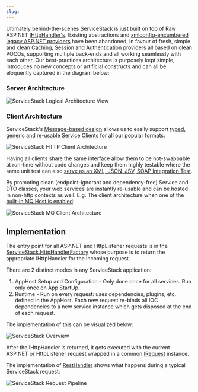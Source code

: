 ```yaml
---
slug: 
---
```

Ultimately behind-the-scenes ServiceStack is just built on top of Raw ASP.NET [IHttpHandler's](http://msdn.microsoft.com/en-us/library/system.web.ihttphandler.aspx). Existing abstractions and [xmlconfig-encumbered legacy ASP.NET providers](http://mono.servicestack.net/mvc-powerpack/) have been abandoned, in favour of fresh, simple and clean [Caching](?id=Caching), [Session](?id=Sessions) and [Authentication](?id=Authentication-and-authorization) providers all based on clean POCOs, supporting multiple back-ends and all working seamlessly with each other. Our best-practices architecture is purposely kept simple, introduces no new concepts or artificial constructs and can all be eloquently captured in the diagram below:

### Server Architecture

![ServiceStack Logical Architecture View](http://mono.servicestack.net/files/servicestack-logical-view-02.png) 

### Client Architecture

ServiceStack's [Message-based design](?id=Advantages-of-message-based-web-services) allows us to easily support [typed, generic and re-usable Service Clients](?id=Clients-overview) for all our popular formats:

![ServiceStack HTTP Client Architecture](http://mono.servicestack.net/files/servicestack-httpclients.png) 

Having all clients share the same interface allow them to be hot-swappable at run-time without code changes and keep them highly testable where the same unit test can also [serve as an XML, JSON, JSV, SOAP Integration Test](https://github.com/ServiceStack/ServiceStack/blob/master/tests/ServiceStack.WebHost.IntegrationTests/Tests/WebServicesTests.cs).

By promoting clean (endpoint-ignorant and dependency-free) Service and DTO classes, your web services are instantly re-usable and can be hosted in non-http contexts as well. E.g. The client architecture when one of the [built-in MQ Host is enabled](?id=Messaging-and-redis):

![ServiceStack MQ Client Architecture](http://mono.servicestack.net/files/servicestack-mqclients.png) 

## Implementation 

The entry point for all ASP.NET and HttpListener requests is in the [ServiceStack.HttpHandlerFactory](https://github.com/ServiceStack/ServiceStack/blob/master/src/ServiceStack/HttpHandlerFactory.cs) whose purpose is to return the appropriate IHttpHandler for the incoming request.

There are 2 distinct modes in any ServiceStack application:

1. AppHost Setup and Configuration - Only done once for all services. Run only once on App StartUp.
1. Runtime - Run on every request: uses dependencies, plugins, etc. defined in the AppHost. Each new request re-binds all IOC dependencies to a new service instance which gets disposed at the end of each request.

The implementation of this can be visualized below:

![ServiceStack Overview](http://mono.servicestack.net/files/servicestack-overview-01.png)

After the IHttpHandler is returned, it gets executed with the current ASP.NET or HttpListener request wrapped in a common [IRequest](https://github.com/ServiceStack/ServiceStack/blob/master/src/ServiceStack.Interfaces/Web/IRequest.cs) instance. 

The implementation of [RestHandler](https://github.com/ServiceStack/ServiceStack/blob/master/src/ServiceStack/Host/RestHandler.cs) shows what happens during a typical ServiceStack request:

![ServiceStack Request Pipeline](http://mono.servicestack.net/files/servicestack-overview-02.png)